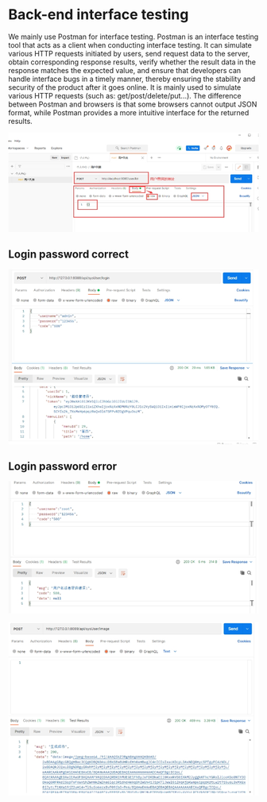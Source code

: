 # Back-end interface testing

We mainly use Postman for interface testing. Postman is an interface testing tool that acts as a client when conducting interface testing. It can simulate various HTTP requests initiated by users, send request data to the server, obtain corresponding response results, verify whether the result data in the response matches the expected value, and ensure that developers can handle interface bugs in a timely manner, thereby ensuring the stability and security of the product after it goes online. It is mainly used to simulate various HTTP requests (such as: get/post/delete/put...). The difference between Postman and browsers is that some browsers cannot output JSON format, while Postman provides a more intuitive interface for the returned results.

![img](wps1.jpg) 

 

## Login password correct

![img](wps2.jpg) 

## Login password error

![img](wps3.jpg) 

 

![img](wps4.jpg) 
